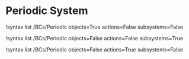 <!-- MOOSE Documentation Stub: Remove this when content is added. -->

# Periodic System

!syntax list /BCs/Periodic objects=True actions=False subsystems=False

!syntax list /BCs/Periodic objects=False actions=False subsystems=True

!syntax list /BCs/Periodic objects=False actions=True subsystems=False

